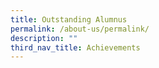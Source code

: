 ```yaml
---
title: Outstanding Alumnus
permalink: /about-us/permalink/
description: ""
third_nav_title: Achievements
---
```

